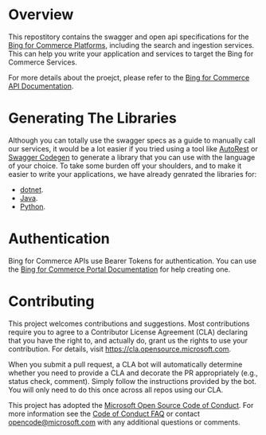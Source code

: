 
# Overview

This repostitory contains the swagger and open api specifications for the [Bing for Commerce Platforms](http://commerce.bing.com), including the search and ingestion services. This can help you write your application and services to target the Bing for Commerce Services.

For more details about the proejct, please refer to the [Bing for Commerce API Documentation](https://commerce.bing.com/docs/product-search/).

# Generating The Libraries
 Although you can totally use the swagger specs as a guide to manually call our services, it would be a lot easier if you tried using a tool like [AutoRest](https://github.com/Azure/AutoRest) or [Swagger Codegen](https://swagger.io/tools/swagger-codegen/) to generate a library that you can use with the language of your choice. To take some burden off your shoulders, and to make it easier to write your applications, we have already genrated the libraries for:
* [dotnet](https://github.com/microsoft/bing-commerce-sdk-for-net).
* [Java](https://github.com/microsoft/bing-commerce-sdk-for-java).
* [Python](https://github.com/microsoft/bing-commerce-sdk-for-python).

# Authentication
Bing for Commerce APIs use Bearer Tokens for authentication. You can use the [Bing for Commerce Portal Documentation](https://commerce.bing.com/docs/Portal%20Documentation/#manage-keys-and-tokens) for help creating one.

# Contributing

This project welcomes contributions and suggestions.  Most contributions require you to agree to a
Contributor License Agreement (CLA) declaring that you have the right to, and actually do, grant us
the rights to use your contribution. For details, visit https://cla.opensource.microsoft.com.

When you submit a pull request, a CLA bot will automatically determine whether you need to provide
a CLA and decorate the PR appropriately (e.g., status check, comment). Simply follow the instructions
provided by the bot. You will only need to do this once across all repos using our CLA.

This project has adopted the [Microsoft Open Source Code of Conduct](https://opensource.microsoft.com/codeofconduct/).
For more information see the [Code of Conduct FAQ](https://opensource.microsoft.com/codeofconduct/faq/) or
contact [opencode@microsoft.com](mailto:opencode@microsoft.com) with any additional questions or comments.
